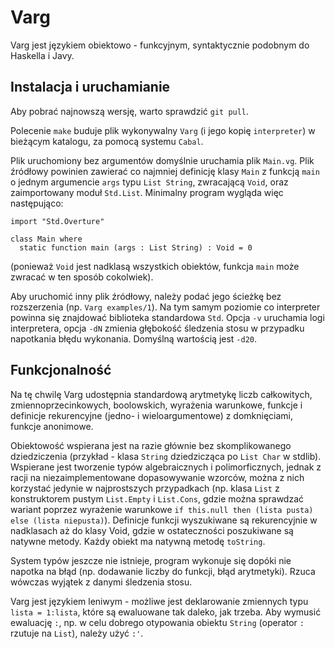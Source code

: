 # Varg

Varg jest językiem obiektowo - funkcyjnym, syntaktycznie podobnym do Haskella i Javy.

## Instalacja i uruchamianie

Aby pobrać najnowszą wersję, warto sprawdzić `git pull`.

Polecenie `make` buduje plik wykonywalny `Varg` (i jego kopię `interpreter`) w bieżącym katalogu, za pomocą systemu `Cabal`. 

Plik uruchomiony bez argumentów domyślnie uruchamia plik `Main.vg`. Plik źródłowy powinien zawierać co najmniej definicję klasy `Main` z funkcją `main` o jednym argumencie `args` typu `List String`, zwracającą `Void`, oraz zaimportowany moduł `Std.List`. Minimalny program wygląda więc następująco:

```
import "Std.Overture"

class Main where
  static function main (args : List String) : Void = 0
```
(ponieważ `Void` jest nadklasą wszystkich obiektów, funkcja `main` może zwracać w ten sposób cokolwiek). 

Aby uruchomić inny plik źródłowy, należy podać jego ścieżkę bez rozszerzenia (np. `Varg examples/1`). Na tym samym poziomie co interpreter powinna się znajdować biblioteka standardowa `Std`. Opcja `-v` uruchamia logi interpretera, opcja `-dN` zmienia głębokość śledzenia stosu w przypadku napotkania błędu wykonania. Domyślną wartością jest `-d20`.

## Funkcjonalność

Na tę chwilę Varg udostępnia standardową arytmetykę liczb całkowitych, zmiennoprzecinkowych, boolowskich, wyrażenia warunkowe, funkcje i definicje rekurencyjne (jedno- i wieloargumentowe) z domknięciami, funkcje anonimowe. 

Obiektowość wspierana jest na razie głównie bez skomplikowanego dziedziczenia (przykład - klasa `String` dziedzicząca po `List Char` w stdlib). Wspierane jest tworzenie typów algebraicznych i polimorficznych, jednak z racji na niezaimplementowane dopasowywanie wzorców, można z nich korzystać jedynie w najprostszych przypadkach (np. klasa `List` z konstruktorem pustym `List.Empty` i `List.Cons`, gdzie można sprawdzać wariant poprzez wyrażenie warunkowe `if this.null then (lista pusta) else (lista niepusta)`). Definicje funkcji wyszukiwane są rekurencyjnie w nadklasach aż do klasy Void, gdzie w ostateczności poszukiwane są natywne metody. Każdy obiekt ma natywną metodę `toString`.

System typów jeszcze nie istnieje, program wykonuje się dopóki nie napotka na błąd (np. dodawanie liczby do funkcji, błąd arytmetyki). Rzuca wówczas wyjątek z danymi śledzenia stosu.

Varg jest językiem leniwym - możliwe jest deklarowanie zmiennych typu `lista = 1:lista`, które są ewaluowane tak daleko, jak trzeba. Aby wymusić ewaluację `:`, np. w celu dobrego otypowania obiektu `String` (operator `:` rzutuje na `List`), należy użyć `:'`.